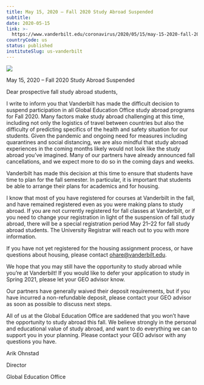 ```yaml
---
title: May 15, 2020 – Fall 2020 Study Abroad Suspended
subtitle: 
date: 2020-05-15
link: >-
  https://www.vanderbilt.edu/coronavirus/2020/05/15/may-15-2020-fall-2020-study-abroad-suspended/
countryCode: us
status: published
instituteSlug: us-vanderbilt
---
```

![](https://cdn.vanderbilt.edu/vu-wp0/wp-content/uploads/sites/327/2020/03/13115258/COVID19-featuredimage-1024x512.jpg)

May 15, 2020 – Fall 2020 Study Abroad Suspended

Dear prospective fall study abroad students,

I write to inform you that Vanderbilt has made the difficult decision to suspend participation in all Global Education Office study abroad programs for Fall 2020. Many factors make study abroad challenging at this time, including not only the logistics of travel between countries but also the difficulty of predicting specifics of the health and safety situation for our students. Given the pandemic and ongoing need for measures including quarantines and social distancing, we are also mindful that study abroad experiences in the coming months likely would not look like the study abroad you’ve imagined. Many of our partners have already announced fall cancellations, and we expect more to do so in the coming days and weeks.

Vanderbilt has made this decision at this time to ensure that students have time to plan for the fall semester. In particular, it is important that students be able to arrange their plans for academics and for housing.

I know that most of you have registered for courses at Vanderbilt in the fall, and have remained registered even as you were making plans to study abroad. If you are not currently registered for fall classes at Vanderbilt, or if you need to change your registration in light of the suspension of fall study abroad, there will be a special registration period May 21–22 for fall study abroad students. The University Registrar will reach out to you with more information.

If you have not yet registered for the housing assignment process, or have questions about housing, please contact ohare@vanderbilt.edu.

We hope that you may still have the opportunity to study abroad while you’re at Vanderbilt! If you would like to defer your application to study in Spring 2021, please let your GEO advisor know.

Our partners have generally waived their deposit requirements, but if you have incurred a non-refundable deposit, please contact your GEO advisor as soon as possible to discuss next steps.

All of us at the Global Education Office are saddened that you won’t have the opportunity to study abroad this fall. We believe strongly in the personal and educational value of study abroad, and want to do everything we can to support you in your planning. Please contact your GEO advisor with any questions you have.

Arik Ohnstad

Director

Global Education Office